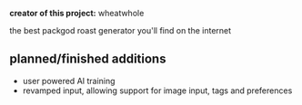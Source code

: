 **creator of this project:** wheatwhole

the best packgod roast generator you'll find on the internet
## planned/finished additions
- user powered AI training 
- revamped input, allowing support for image input, tags and preferences
